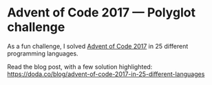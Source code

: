# Advent of Code 2017 — Polyglot challenge

As a fun challenge, I solved [Advent of Code 2017](https://adventofcode.com/2017) in 25 different programming languages.

Read the blog post, with a few solution highlighted: https://doda.co/blog/advent-of-code-2017-in-25-different-languages
